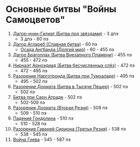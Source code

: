 # Основные битвы "Войны Самоцветов"

1.  [Дагор-нуин-Гилиат (Битва под звёздами)](Первая%20Война.md)         - 3 дпэ
    *   3 дпэ - 60 пэ
2.  [Дагор Аглареб (Славная битва)](Вторая%20Война.md)                  - 60 пэ
    *   [Осада Ангбанда (Долгий мир)](Долгий%20Мир.md)                  - 60 - 455 пэ
3.  [Дагор Браголлах (Битва Внезапного Пламени)](Третья%20Война.md)     - 455 пэ
    *   455 - 472 пэ
5.  [Нирнаэт Арноэдиад (Битва бесчисленных слёз)](Четвертая%20Война.md) - 472 пэ
    *   472 - 495 пэ
6.  [Разорение Нарготронда (Битва при Тумхаладе)](Пятая%20Война.md)     - 495 пэ
    *   495 - 502 пэ
7.  [Разорение Дориата (Битва в Тысяче Пещер)](Шестая%20Война.md)       - 502 пэ
    *   502 пэ
8.  [Битва при Сарн Атраде](Седьмая%20Война.md)                         - 502 пэ
    *   502-509 пэ
9.  [Разорение Дориата (Вторая Резня)]()                                - 509 пэ
    *   509 - 510 пэ
10. [Падение Гондолина]()                                               - 510 пэ
    *   510 - 528 пэ
11. [Разорение Гаваней Сириона (Третья Резня)]()                        - 538 пэ
    *   538 - 545 пэ
12. [Война Гнева]()                                                     - 545 - 587 пэ

